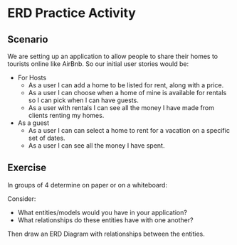 # ERD Practice Activity

## Scenario

We are setting up an application to allow people to share their homes to tourists online like AirBnb.  So our initial user stories would be:

- For Hosts
  - As a user I can add a home to be listed for rent, along with a price.
  - As a user I can choose when a home of mine is available for rentals so I can pick when I can have guests.
  - As a user with rentals I can see all the money I have made from clients renting my homes.
- As a guest
  - As a user I can can select a home to rent for a vacation on a specific set of dates.
  - As a user I can see all the money I have spent.


## Exercise

In groups of 4 determine on paper or on a whiteboard:

Consider:
- What entities/models would you have in your application?
- What relationships do these entities have with one another?

Then draw an ERD Diagram with relationships between the entities.

